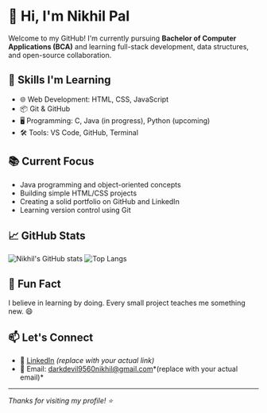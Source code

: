 # 👋 Hi, I'm Nikhil Pal

Welcome to my GitHub! I'm currently pursuing **Bachelor of Computer Applications (BCA)** and learning full-stack development, data structures, and open-source collaboration.

## 🚀 Skills I'm Learning

- 🌐 Web Development: HTML, CSS, JavaScript
- 📦 Git & GitHub
- 🖥️ Programming: C, Java (in progress), Python (upcoming)
- 🛠️ Tools: VS Code, GitHub, Terminal

## 📚 Current Focus

- Java programming and object-oriented concepts
- Building simple HTML/CSS projects
- Creating a solid portfolio on GitHub and LinkedIn
- Learning version control using Git

## 📈 GitHub Stats

![Nikhil's GitHub stats](https://github-readme-stats.vercel.app/api?username=nikhilpal&show_icons=true&theme=radical)
![Top Langs](https://github-readme-stats.vercel.app/api/top-langs/?username=nikhilpal&layout=compact&theme=radical)

## 🌱 Fun Fact

I believe in learning by doing. Every small project teaches me something new. 😄

## 📫 Let's Connect

- 💼 [LinkedIn](https://linkedin.com/in/yourprofile) *(replace with your actual link)*
- 📧 Email: darkdevil9560nikhil@gmail.com*(replace with your actual email)*

---

_Thanks for visiting my profile! ⭐_
